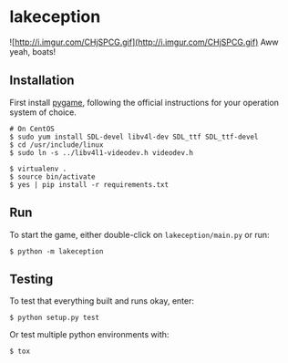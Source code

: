 # lakeception
![http://i.imgur.com/CHjSPCG.gif](http://i.imgur.com/CHjSPCG.gif)
Aww yeah, boats!

## Installation

First install [pygame](http://www.pygame.org/download.shtml), following the
official instructions for your operation system of choice.

```
# On CentOS
$ sudo yum install SDL-devel libv4l-dev SDL_ttf SDL_ttf-devel
$ cd /usr/include/linux
$ sudo ln -s ../libv4l1-videodev.h videodev.h

$ virtualenv .
$ source bin/activate
$ yes | pip install -r requirements.txt
```

## Run

To start the game, either double-click on `lakeception/main.py` or run:

```
$ python -m lakeception
```

## Testing

To test that everything built and runs okay, enter:

```
$ python setup.py test
```

Or test multiple python environments with:

```
$ tox
```
